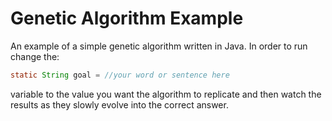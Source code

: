 <h1>Genetic Algorithm Example</h1>

An example of a simple genetic algorithm written in Java.
In order to run change the:

```java
static String goal = //your word or sentence here
```
variable to the value you want the algorithm to replicate and then watch the results as they slowly evolve into the correct answer.